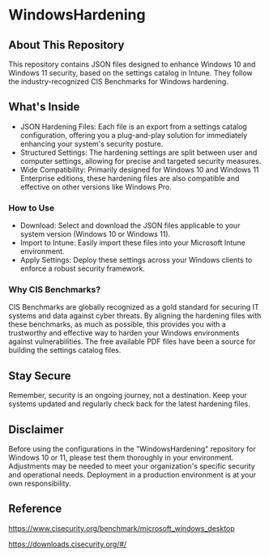 # WindowsHardening

## About This Repository

This repository contains JSON files designed to enhance Windows 10 and Windows 11 security, based on the settings catalog in Intune. They follow the industry-recognized CIS Benchmarks for Windows hardening.

## What's Inside
* JSON Hardening Files: Each file is an export from a settings catalog configuration, offering you a plug-and-play solution for immediately enhancing your system's security posture.
* Structured Settings: The hardening settings are split between user and computer settings, allowing for precise and targeted security measures.
* Wide Compatibility: Primarily designed for Windows 10 and Windows 11 Enterprise editions, these hardening files are also compatible and effective on other versions like Windows Pro.

### How to Use
* Download: Select and download the JSON files applicable to your system version (Windows 10 or Windows 11).
* Import to Intune: Easily import these files into your Microsoft Intune environment.
* Apply Settings: Deploy these settings across your Windows clients to enforce a robust security framework.

### Why CIS Benchmarks?
CIS Benchmarks are globally recognized as a gold standard for securing IT systems and data against cyber threats. By aligning the hardening files with these benchmarks, as much as possible, this provides you with a trustworthy and effective way to harden your Windows environments against vulnerabilities. The free available PDF files have been a source for building the settings catalog files.

## Stay Secure
Remember, security is an ongoing journey, not a destination. Keep your systems updated and regularly check back for the latest hardening files.

## Disclaimer
Before using the configurations in the "WindowsHardening" repository for Windows 10 or 11, please test them thoroughly in your environment. Adjustments may be needed to meet your organization's specific security and operational needs. Deployment in a production environment is at your own responsibility.

## Reference
https://www.cisecurity.org/benchmark/microsoft_windows_desktop

https://downloads.cisecurity.org/#/
